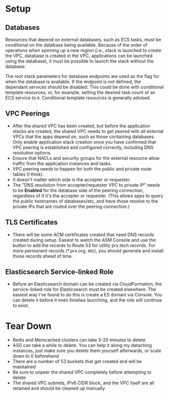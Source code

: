 # Setup

## Databases

Resources that depend on external databases, such as ECS tasks, must be conditional on the database being available. Because of the order of operations when spinning up a new region (i.e., stack is launched to create the VPC, database is created in the VPC, applications can be launched using the database), it must be possible to launch the stack without the database.

The root stack parameters for database endpoints are used as the flag for when the database is available. If the endpoint is not defined, the dependant services should be disabled. This could be done with conditional template resources, or, for example, setting the desired task count of an ECS service to `0`. Conditional template resources is generally advised.

## VPC Peerings

- After the shared VPC has been created, but before the application stacks are created, the shared VPC needs to get peered with all external VPCs that the apps depend on, such as those containing databases. Only enable application stack creation once you have confirmed that VPC peering is established and configured correctly, including DNS resolution options.
- Ensure that NACLs and security groups for the external resource allow traffic from the application instances and tasks.
- VPC peering needs to happen for both the public and private route tables (I think).
- It doesn't matter which side is the accepter or requester.
- The "DNS resolution from accepter/requester VPC to private IP" needs to be **Enabled** for the database side of the peering connection, regardless of if it's the accepter or requester. (This allows apps to query the public hostnames of databases/etc, and have those resolve to the private IPs that are routed over the peering connection.)

## TLS Certificates

- There will be some ACM certificates created that need DNS records created during setup. Easiest to watch the ASM Console and use the button to add the records to Route 53 for utility prx.tech records. For more permanent records (*.prx.org, etc), you should generate and install those records ahead of time.

## Elasticsearch Service-linked Role

- Before an Elasticsearch domain can be created via CloudFormation, the service-linked role for Elasticsearch must be created elsewhere. The easiest way I've found to do this is create a ES domain via Console. You can delete it before it even finishes launching, and the role will continue to exist.

# Tear Down

- Redis and Memcached clusters can take 5-20 minutes to delete
- ASG can take a while to delete. You can help it along my detaching instances, just make sure you delete them yourself afterwards, or scale down to 0 beforehand
- There are a number of S3 buckets that get created and will be maintained
- Be sure to unpeer the shared VPC completely before attempting to delete
- The shared VPC subnets, IPv6 CIDR block, and the VPC itself are all retained and should be cleaned up manually
